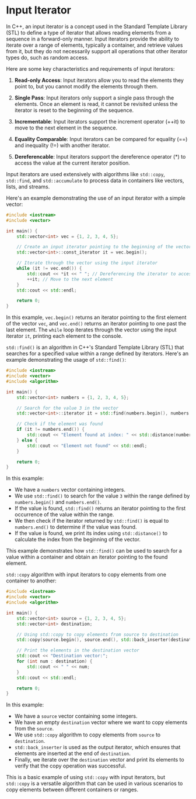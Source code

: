 # Input Iterator

In C++, an input iterator is a concept used in the Standard Template Library (STL) to define a type of iterator that allows reading elements from a sequence in a forward-only manner. Input iterators provide the ability to iterate over a range of elements, typically a container, and retrieve values from it, but they do not necessarily support all operations that other iterator types do, such as random access.

Here are some key characteristics and requirements of input iterators:

1. **Read-only Access**: Input iterators allow you to read the elements they point to, but you cannot modify the elements through them.

2. **Single Pass**: Input iterators only support a single pass through the elements. Once an element is read, it cannot be revisited unless the iterator is reset to the beginning of the sequence.

3. **Incrementable**: Input iterators support the increment operator (++it) to move to the next element in the sequence.

4. **Equality Comparable**: Input iterators can be compared for equality (==) and inequality (!=) with another iterator. 

5. **Dereferencable**: Input iterators support the dereference operator (*) to access the value at the current iterator position.

Input iterators are used extensively with algorithms like `std::copy`, `std::find`, and `std::accumulate` to process data in containers like vectors, lists, and streams.

Here's an example demonstrating the use of an input iterator with a simple vector:

```cpp
#include <iostream>
#include <vector>

int main() {
    std::vector<int> vec = {1, 2, 3, 4, 5};

    // Create an input iterator pointing to the beginning of the vector
    std::vector<int>::const_iterator it = vec.begin();

    // Iterate through the vector using the input iterator
    while (it != vec.end()) {
        std::cout << *it << " "; // Dereferencing the iterator to access the element
        ++it; // Move to the next element
    }
    std::cout << std::endl;

    return 0;
}
```

In this example, `vec.begin()` returns an iterator pointing to the first element of the vector `vec`, and `vec.end()` returns an iterator pointing to one past the last element. The `while` loop iterates through the vector using the input iterator `it`, printing each element to the console.

 `std::find()` is an algorithm in C++'s Standard Template Library (STL) that searches for a specified value within a range defined by iterators. Here's an example demonstrating the usage of `std::find()`:

```cpp
#include <iostream>
#include <vector>
#include <algorithm>

int main() {
    std::vector<int> numbers = {1, 2, 3, 4, 5};

    // Search for the value 3 in the vector
    std::vector<int>::iterator it = std::find(numbers.begin(), numbers.end(), 3);

    // Check if the element was found
    if (it != numbers.end()) {
        std::cout << "Element found at index: " << std::distance(numbers.begin(), it) << std::endl;
    } else {
        std::cout << "Element not found" << std::endl;
    }

    return 0;
}
```

In this example:
- We have a `numbers` vector containing integers.
- We use `std::find()` to search for the value `3` within the range defined by `numbers.begin()` and `numbers.end()`.
- If the value is found, `std::find()` returns an iterator pointing to the first occurrence of the value within the range.
- We then check if the iterator returned by `std::find()` is equal to `numbers.end()` to determine if the value was found.
- If the value is found, we print its index using `std::distance()` to calculate the index from the beginning of the vector.

This example demonstrates how `std::find()` can be used to search for a value within a container and obtain an iterator pointing to the found element.

`std::copy` algorithm with input iterators to copy elements from one container to another:

```cpp
#include <iostream>
#include <vector>
#include <algorithm>

int main() {
    std::vector<int> source = {1, 2, 3, 4, 5};
    std::vector<int> destination;

    // Using std::copy to copy elements from source to destination
    std::copy(source.begin(), source.end(), std::back_inserter(destination));

    // Print the elements in the destination vector
    std::cout << "Destination vector:";
    for (int num : destination) {
        std::cout << " " << num;
    }
    std::cout << std::endl;

    return 0;
}
```

In this example:
- We have a `source` vector containing some integers.
- We have an empty `destination` vector where we want to copy elements from the `source`.
- We use `std::copy` algorithm to copy elements from `source` to `destination`.
- `std::back_inserter` is used as the output iterator, which ensures that elements are inserted at the end of `destination`.
- Finally, we iterate over the `destination` vector and print its elements to verify that the copy operation was successful.

This is a basic example of using `std::copy` with input iterators, but `std::copy` is a versatile algorithm that can be used in various scenarios to copy elements between different containers or ranges.

